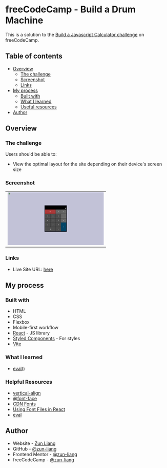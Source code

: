 # freeCodeCamp - Build a Drum Machine

This is a solution to the [Build a Javascript Calculator challenge](https://www.freecodecamp.org/learn/front-end-development-libraries/front-end-development-libraries-projects/build-a-javascript-calculator) on freeCodeCamp.

## Table of contents

- [Overview](#overview)
  - [The challenge](#the-challenge)
  - [Screenshot](#screenshot)
  - [Links](#links)
- [My process](#my-process)
  - [Built with](#built-with)
  - [What I learned](#what-i-learned)
  - [Useful resources](#useful-resources)
- [Author](#author)

## Overview

### The challenge

Users should be able to:

- View the optimal layout for the site depending on their device's screen size

### Screenshot

<table>
  <tr>
    <td>
      <img src="./public/screenshots/screenshot-desktop-default.png" alt="screenshot desktop default" style="width: 300px" />
    </td>
  </tr>
</table>

### Links

- Live Site URL: [here](https://zun-liang.github.io/fcc-javascript-calculator/)

## My process

### Built with

- HTML
- CSS
- Flexbox
- Mobile-first workflow
- [React](https://reactjs.org/) - JS library
- [Styled Components](https://styled-components.com/) - For styles
- [Vite](https://vitejs.dev/)

### What I learned

- [eval()](https://developer.mozilla.org/en-US/docs/Web/JavaScript/Reference/Global_Objects/eval)


### Helpful Resources

- [vertical-align](https://developer.mozilla.org/en-US/docs/Web/CSS/vertical-align)
- [@font-face](https://developer.mozilla.org/en-US/docs/Web/CSS/@font-face)
- [CDN Fonts](https://www.cdnfonts.com/)
- [Using Font Files in React](https://darshnarekha09.medium.com/adding-local-fonts-in-react-9d1466952042)
- [eval](https://developer.mozilla.org/en-US/docs/Web/JavaScript/Reference/Global_Objects/eval)

## Author

- Website - [Zun Liang](https://zunldev.com/)
- GitHub - [@zun-liang](https://github.com/zun-liang)
- Frontend Mentor - [@zun-liang](https://www.frontendmentor.io/profile/zun-liang)
- freeCodeCamp - [@zun-liang](https://www.freecodecamp.org/zun-liang)
